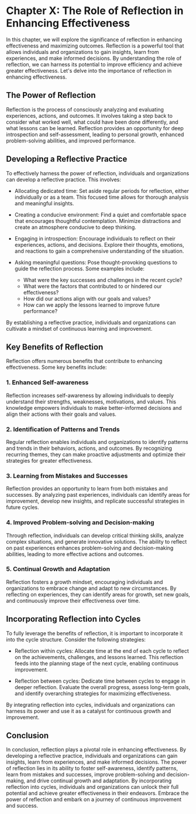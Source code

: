 Chapter X: The Role of Reflection in Enhancing Effectiveness
============================================================

In this chapter, we will explore the significance of reflection in enhancing effectiveness and maximizing outcomes. Reflection is a powerful tool that allows individuals and organizations to gain insights, learn from experiences, and make informed decisions. By understanding the role of reflection, we can harness its potential to improve efficiency and achieve greater effectiveness. Let's delve into the importance of reflection in enhancing effectiveness.

The Power of Reflection
-----------------------

Reflection is the process of consciously analyzing and evaluating experiences, actions, and outcomes. It involves taking a step back to consider what worked well, what could have been done differently, and what lessons can be learned. Reflection provides an opportunity for deep introspection and self-assessment, leading to personal growth, enhanced problem-solving abilities, and improved performance.

Developing a Reflective Practice
--------------------------------

To effectively harness the power of reflection, individuals and organizations can develop a reflective practice. This involves:

* Allocating dedicated time: Set aside regular periods for reflection, either individually or as a team. This focused time allows for thorough analysis and meaningful insights.

* Creating a conducive environment: Find a quiet and comfortable space that encourages thoughtful contemplation. Minimize distractions and create an atmosphere conducive to deep thinking.

* Engaging in introspection: Encourage individuals to reflect on their experiences, actions, and decisions. Explore their thoughts, emotions, and reactions to gain a comprehensive understanding of the situation.

* Asking meaningful questions: Pose thought-provoking questions to guide the reflection process. Some examples include:

  * What were the key successes and challenges in the recent cycle?
  * What were the factors that contributed to or hindered our effectiveness?
  * How did our actions align with our goals and values?
  * How can we apply the lessons learned to improve future performance?

By establishing a reflective practice, individuals and organizations can cultivate a mindset of continuous learning and improvement.

Key Benefits of Reflection
--------------------------

Reflection offers numerous benefits that contribute to enhancing effectiveness. Some key benefits include:

### 1. Enhanced Self-awareness

Reflection increases self-awareness by allowing individuals to deeply understand their strengths, weaknesses, motivations, and values. This knowledge empowers individuals to make better-informed decisions and align their actions with their goals and values.

### 2. Identification of Patterns and Trends

Regular reflection enables individuals and organizations to identify patterns and trends in their behaviors, actions, and outcomes. By recognizing recurring themes, they can make proactive adjustments and optimize their strategies for greater effectiveness.

### 3. Learning from Mistakes and Successes

Reflection provides an opportunity to learn from both mistakes and successes. By analyzing past experiences, individuals can identify areas for improvement, develop new insights, and replicate successful strategies in future cycles.

### 4. Improved Problem-solving and Decision-making

Through reflection, individuals can develop critical thinking skills, analyze complex situations, and generate innovative solutions. The ability to reflect on past experiences enhances problem-solving and decision-making abilities, leading to more effective actions and outcomes.

### 5. Continual Growth and Adaptation

Reflection fosters a growth mindset, encouraging individuals and organizations to embrace change and adapt to new circumstances. By reflecting on experiences, they can identify areas for growth, set new goals, and continuously improve their effectiveness over time.

Incorporating Reflection into Cycles
------------------------------------

To fully leverage the benefits of reflection, it is important to incorporate it into the cycle structure. Consider the following strategies:

* Reflection within cycles: Allocate time at the end of each cycle to reflect on the achievements, challenges, and lessons learned. This reflection feeds into the planning stage of the next cycle, enabling continuous improvement.

* Reflection between cycles: Dedicate time between cycles to engage in deeper reflection. Evaluate the overall progress, assess long-term goals, and identify overarching strategies for maximizing effectiveness.

By integrating reflection into cycles, individuals and organizations can harness its power and use it as a catalyst for continuous growth and improvement.

Conclusion
----------

In conclusion, reflection plays a pivotal role in enhancing effectiveness. By developing a reflective practice, individuals and organizations can gain insights, learn from experiences, and make informed decisions. The power of reflection lies in its ability to foster self-awareness, identify patterns, learn from mistakes and successes, improve problem-solving and decision-making, and drive continual growth and adaptation. By incorporating reflection into cycles, individuals and organizations can unlock their full potential and achieve greater effectiveness in their endeavors. Embrace the power of reflection and embark on a journey of continuous improvement and success.
